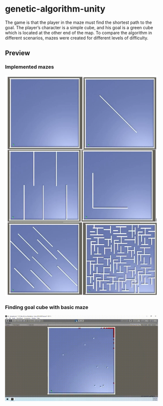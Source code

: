 # genetic-algorithm-unity
The game is that the player in the maze must find the shortest path to the goal. The player’s character is a simple cube, and his goal is a green cube which is located at the other end of the map. To compare the algorithm in different scenarios, mazes were created for different levels of difficulty. 



## Preview
### Implemented mazes

![Mazes jpg](./Images/mazes.png)

### Finding goal cube with basic maze

![Simple scenario showcase gif](./Images/pi6jL5L.gif)
